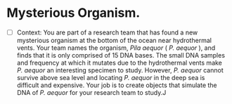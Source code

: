 # Mysterious Organism.

* [ ] Context: You are part of a research team that has found a new mysterious organism at the bottom of the ocean near hydrothermal vents. Your team names the organism, *Pila aequor* ( *P. aequor* ), and finds that it is only comprised of 15 DNA bases. The small DNA samples and frequency at which it mutates due to the hydrothermal vents make *P. aequor* an interesting specimen to study. However, *P. aequor* cannot survive above sea level and locating *P. aequor* in the deep sea is difficult and expensive. Your job is to create objects that simulate the DNA of *P. aequor* for your research team to study.J
